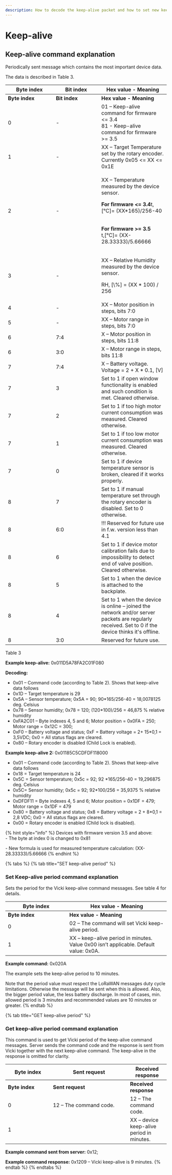 ```yaml
---
description: How to decode the keep-alive packet and how to set new keep-alive period
---
```


# Keep-alive

## Keep-alive command explanation

Periodically sent message which contains the most important device data.

The data is described in Table 3.

<table data-header-hidden><thead><tr><th width="134">Byte index</th><th width="126.00000000000003">Bit index</th><th>Hex value - Meaning</th></tr></thead><tbody><tr><td><strong>Byte index</strong></td><td><strong>Bit index</strong></td><td><strong>Hex value - Meaning</strong></td></tr><tr><td>0</td><td>-</td><td>01 – Keep-alive command for firmware &#x3C;= 3.4<br>81 - Keep-alive command for firmware >= 3.5</td></tr><tr><td>1</td><td>-</td><td>XX – Target Temperature set by the rotary encoder. Currently 0x05 &#x3C;= XX &#x3C;= 0x1E</td></tr><tr><td>2</td><td>-</td><td><p>XX – Temperature measured by the device sensor.  </p><p></p><p><strong>For firmware &#x3C;= 3.4</strong><span class="math">t,[°C]= (XX*165)/256-40</span></p><p> <br><strong>For firmware >= 3.5</strong><br><span class="math">t,[°C]= (XX-28.33333)/5.66666</span></p></td></tr><tr><td>3</td><td>-</td><td><p>XX – Relative Humidity measured by the device sensor. </p><p><span class="math">RH, [\%] = (XX * 100) / 256</span> </p></td></tr><tr><td>4</td><td>-</td><td>XX – Motor position in steps, bits 7:0</td></tr><tr><td>5</td><td>-</td><td>XX – Motor range in steps, bits 7:0</td></tr><tr><td>6</td><td>7:4</td><td>X – Motor position in steps, bits 11:8</td></tr><tr><td>6</td><td>3:0</td><td>X – Motor range in steps, bits 11:8</td></tr><tr><td>7</td><td>7:4</td><td>X – Battery voltage. Voltage = 2 + X * 0.1, [V]</td></tr><tr><td>7</td><td>3</td><td>Set to 1 if open window functionality is enabled and such condition is met. Cleared otherwise.</td></tr><tr><td>7</td><td>2</td><td>Set to 1 if too high motor current consumption was measured. Cleared otherwise.</td></tr><tr><td>7</td><td>1</td><td>Set to 1 if too low motor current consumption was measured. Cleared otherwise.</td></tr><tr><td>7</td><td>0</td><td>Set to 1 if device temperature sensor is broken, cleared if it works properly.</td></tr><tr><td>8</td><td>7</td><td>Set to 1 if manual temperature set through the rotary encoder is disabled. Set to 0 otherwise.</td></tr><tr><td>8</td><td>6:0</td><td>!!! Reserved for future use in f.w. version less than 4.1</td></tr><tr><td>8</td><td>6</td><td>Set to 1 if device motor calibration fails due to impossibility to detect end of valve position. Cleared otherwise.</td></tr><tr><td>8</td><td>5</td><td>Set to 1 when the device is attached to the backplate. </td></tr><tr><td>8</td><td>4</td><td>Set to 1 when the device is online – joined the network and/or server packets are regularly received. Set to 0 if the device thinks it's offline.</td></tr><tr><td>8</td><td>3:0</td><td>Reserved for future use.</td></tr></tbody></table>

Table 3

**Example keep-alive:** 0x011D5A78FA2C01F080

**Decoding:**

* 0x01 – Command code (according to Table 2). Shows that keep-alive data follows
* 0x1D – Target temperature is 29
* 0x5A – Sensor temperature; 0x5A = 90; 90\*165/256-40 = 18,0078125 deg. Celsius
* 0x78 – Sensor humidity; 0x78 = 120; (120\*100)/256 = 46,875 % relative humidity
* 0xFA2C01 – Byte indexes 4, 5 and 6; Motor position = 0x0FA = 250; Motor range = 0x12C = 300;
* 0xF0 – Battery voltage and status; 0xF = Battery voltage = 2+ 15\*0,1 = 3,5VDC; 0x0 = All status flags are cleared.
* 0x80 – Rotary encoder is disabled (Child Lock is enabled).

**Example keep-alive 2:** 0x01185C5CDFDF118000

* 0x01 – Command code (according to Table 2). Shows that keep-alive data follows
* 0x18 = Target temperature is 24
* 0x5C = Sensor temperature; 0x5c = 92; 92 \*165/256-40 = 19,296875 deg. Celsius
* 0x5C= Sensor humidity; 0x5c = 92; 92\*100/256 = 35,9375 % relative humidity
* 0xDFDF11 = Byte indexes 4, 5 and 6; Motor position = 0x1DF = 479; Motor range = 0x1DF = 479
* 0x80 = Battery voltage and status; 0x8 = Battery voltage = 2 + 8\*0,1 = 2,8 VDC; 0x0 = All status flags are cleared.
* 0x00 = Rotary encoder is enabled (Child lock is disabled).

{% hint style="info" %}
Devices with firmware version 3.5 and above:\
&#x20;\- The byte at index 0 is changed to 0x81

&#x20;\- New formula is used for measured temperature calculation: (XX-28.33333)/5.66666
{% endhint %}

{% tabs %}
{% tab title="SET keep-alive period" %}
### Set Keep-alive period command explanation

&#x20;Sets the period for the Vicki keep-alive command messages. See table 4 for details.



<table data-header-hidden><thead><tr><th width="176">Byte index</th><th>Hex value - Meaning</th></tr></thead><tbody><tr><td><strong>Byte index</strong></td><td><strong>Hex value - Meaning</strong></td></tr><tr><td>0</td><td>02 – The command will set Vicki keep-alive period.</td></tr><tr><td>1</td><td>XX – keep-alive period in minutes. Value 0x00 isn’t applicable. Default value: 0x0A.</td></tr></tbody></table>

**Example command:** 0x020A

The example sets the keep-alive period to 10 minutes.

Note that the period value must respect the LoRaWAN messages duty cycle limitations. Otherwise the message will be sent when this is allowed. Also, the bigger period value, the less battery discharge. In most of cases, min. allowed period is 3 minutes and recommended values are 10 minutes or greater.
{% endtab %}

{% tab title="GET keep-alive period" %}
### Get keep-alive period command explanation

This command is used to get Vicki period of the keep-alive command messages. Server sends the command code and the response is sent from Vicki together with the next keep-alive command. The keep-alive in the response is omitted for clarity.



<table data-header-hidden><thead><tr><th width="124.66666666666666">Byte index</th><th width="225">Sent request</th><th>Received response</th></tr></thead><tbody><tr><td><strong>Byte index</strong></td><td><strong>Sent request</strong></td><td><strong>Received response</strong></td></tr><tr><td>0</td><td>12 – The command code.</td><td>12 – The command code.</td></tr><tr><td>1</td><td></td><td>XX – device keep-alive period in minutes.</td></tr></tbody></table>

**Example command sent from server:** 0x12;

**Example command response:** 0x1209 – Vicki keep-alive is 9 minutes.
{% endtab %}
{% endtabs %}
